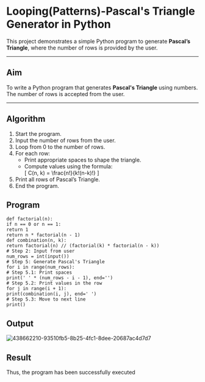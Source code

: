 # Looping(Patterns)-Pascal's Triangle Generator in Python

This project demonstrates a simple Python program to generate **Pascal’s Triangle**, where the number of rows is provided by the user.

---

##  Aim

To write a Python program that generates **Pascal's Triangle** using numbers. The number of rows is accepted from the user.

---

##  Algorithm

1. Start the program.
2. Input the number of rows from the user.
3. Loop from 0 to the number of rows.
4. For each row:
   - Print appropriate spaces to shape the triangle.
   - Compute values using the formula:  
     \[
     C(n, k) = \frac{n!}{k!(n-k)!}
     \]
5. Print all rows of Pascal’s Triangle.
6. End the program.
##  Program
~~~
def factorial(n): 
if n == 0 or n == 1: 
return 1 
return n * factorial(n - 1) 
def combination(n, k): 
return factorial(n) // (factorial(k) * factorial(n - k)) 
# Step 2: Input from user 
num_rows = int(input()) 
# Step 5: Generate Pascal's Triangle 
for i in range(num_rows): 
# Step 5.1: Print spaces 
print(' ' * (num_rows - i - 1), end='') 
# Step 5.2: Print values in the row 
for j in range(i + 1): 
print(combination(i, j), end=' ')
# Step 5.3: Move to next line 
print()
~~~

##  Output
![438662210-93510fb5-8b25-4fc1-8dee-20687ac4d7d7](https://github.com/user-attachments/assets/0b77284b-d85a-4d8e-8b08-7ea5307ad176)

## Result
Thus, the program has been successfully executed
